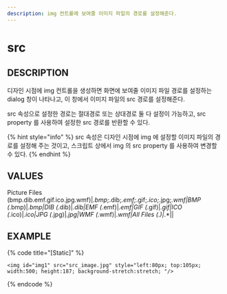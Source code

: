 ```yaml
---
description: img 컨트롤에 보여줄 이미지 파일의 경로를 설정해준다.
---
```


# src

## DESCRIPTION

디자인 시점에 img 컨트롤을 생성하면 화면에 보여줄 이미지 파일 경로를 설정하는 dialog 창이 나타나고, 이 창에서 이미지 파일의 src 경로를 설정해준다.

src 속성으로 설정한 경로는 절대경로 또는 상대경로 둘 다 설정이 가능하고, src property 를 사용하여 설정한 src 경로를 반환할 수 있다.

{% hint style="info" %}
src 속성은 디자인 시점에 img 에 설정할 이미지 파일의 경로를 설정해 주는 것이고, 스크립트 상에서 img 의 src property 를 사용하여 변경할 수 있다.
{% endhint %}

## VALUES

Picture Files \(bmp.dib.emf.gif.ico.jpg.wmf\)\|_.bmp;_.dib;_.emf;_.gif;_.ico;_.jpg;_.wmf\|BMP \(_.bmp\)\|_.bmp\|DIB \(_.dib\)\|_.dib\|EMF \(_.emf\)\|_.emf\|GIF \(_.gif\)\|_.gif\|ICO \(_.ico\)\|_.ico\|JPG \(_.jpg\)\|_.jpg\|WMF \(_.wmf\)\|_.wmf\|All Files \(_._\)\|_.\*\|\|

## EXAMPLE

{% code title="\[Static\]" %}
```markup
<img id="img1" src="src_image.jpg" style="left:80px; top:105px; width:500; height:187; background-stretch:stretch; "/>
```
{% endcode %}

